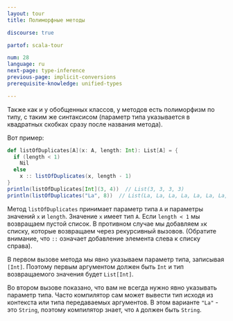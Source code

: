 ```yaml
---
layout: tour
title: Полиморфные методы

discourse: true

partof: scala-tour

num: 28
language: ru
next-page: type-inference
previous-page: implicit-conversions
prerequisite-knowledge: unified-types

---
```


Также как и у обобщенных классов, у методов есть полиморфизм по типу, с таким же синтаксисом (параметр типа указывается в квадратных скобках сразу после названия метода).  

Вот пример:

```scala mdoc
def listOfDuplicates[A](x: A, length: Int): List[A] = {
  if (length < 1)
    Nil
  else
    x :: listOfDuplicates(x, length - 1)
}
println(listOfDuplicates[Int](3, 4))  // List(3, 3, 3, 3)
println(listOfDuplicates("La", 8))  // List(La, La, La, La, La, La, La, La)
```

Метод `listOfDuplicates` принимает параметр типа `A` и параметры значений `x` и `length`. Значение `x` имеет тип `A`. Если `length < 1` мы возвращаем пустой список. В противном случае мы добавляем `x`к списку, которые возвращаем через рекурсивный вызовов. (Обратите внимание, что `::` означает добавление элемента слева к списку справа).

В первом вызове метода мы явно указываем параметр типа, записывая `[Int]`. Поэтому первым аргументом должен быть `Int` и тип возвращаемого значения будет `List[Int]`.

Во втором вызове показано, что вам не всегда нужно явно указывать параметр типа. Часто компилятор сам может вывести тип исходя из контекста или типа передаваемых аргументов.  В этом варианте `"La"` - это `String`, поэтому компилятор знает, что `A` должен быть `String`.
